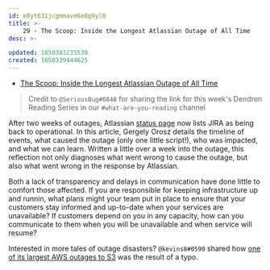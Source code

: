```yaml
---
id: e0yt631jcgmmave6e8g9yl0
title: >-
    29 - The Scoop: Inside the Longest Atlassian Outage of All Time
desc: >-

updated: 1650383235539
created: 1650339444625
---
```


- [The Scoop: Inside the Longest Atlassian Outage of All Time](https://newsletter.pragmaticengineer.com/p/scoop-atlassian?s=r)

> Credit to `@SeriousBug#6848` for sharing the link for this week's Dendron Reading Series in our `#what-are-you-reading` channel

After two weeks of outages, Atlassian [status page](https://jira-software.status.atlassian.com/) now lists JIRA as being back to operational. In this article, Gergely Orosz details the timeline of events, what caused the outage (only one little script!), who was impacted, and what we can learn. Written a little over a week into the outage, this reflection not only diagnoses what went wrong to cause the outage, but also what went wrong in the response by Atlassian.

Both a lack of transparency and delays in communication have done little to comfort those affected. If you are responsible for keeping infrastructure up and runnin, what plans might your team put in place to ensure that your customers stay informed and up-to-date when your services are unavailable? If customers depend on you in any capacity, how can you communicate to them when you will be unavailable and when service will resume?

Interested in more tales of outage disasters? `@kevins8#0590` shared how [one of its largest AWS outages to S3](https://aws.amazon.com/message/41926/) was the result of a typo.



